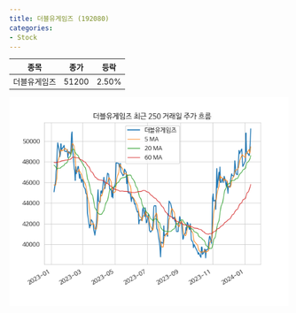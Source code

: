 ```yaml
---
title: 더블유게임즈 (192080)
categories:
- Stock
---
```


|종목|종가|등락|
|----|----|----|
|더블유게임즈|51200|2.50%|

<!-- more -->

![192080](/assets/images/stock/192080.png)